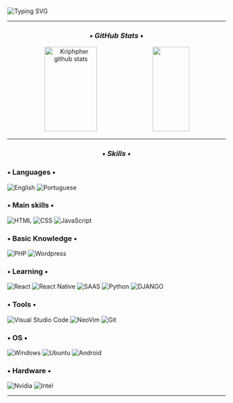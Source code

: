 <br>

![Typing SVG](https://readme-typing-svg.herokuapp.com/?color=fff&size=35&center=true&vCenter=true&width=1000&lines=Sup'+ya'll;I'm+just+a+guy+who's+tryin'+to+learn+new+things;Be+Welcomed!)

<div align="center">
  <hr>
  <h3><i>• GitHub Stats •</i></h3>
  <img width="49%" height="195px" src="https://github-readme-stats.vercel.app/api?username=kriphpher&show_icons=false&count_private=true&hide_border=true&title_color=FFF&text_color=FFF&bg_color=0A0C10" alt="Kriphpher github stats" /> 
  <img width="41%" height="195px" src="https://github-readme-stats.vercel.app/api/top-langs/?username=kriphpher&layout=compact&hide_border=true&title_color=fff&text_color=fff&bg_color=0A0C10" />
</div>
<hr>
<h3 align="center"><i>• Skills •</i></h3>

### <h3>• Languages •</h3>
  ![English](https://img.shields.io/badge/-ENGLISH-000)
  ![Portuguese](https://img.shields.io/badge/%20-PORTUGUESE-000)
### <h3>• Main skills •</h3>
  ![HTML](https://img.shields.io/badge/HTML5-000?style=for-the-badge&logo=html5&logoColor=fff)
  ![CSS](https://img.shields.io/badge/CSS3-000?style=for-the-badge&logo=css3&logoColor=fff)
  ![JavaScript](https://img.shields.io/badge/JavaScript-000?style=for-the-badge&logo=javascript&logoColor=fff)
### <h3>• Basic Knowledge •</h3>
  ![PHP](https://img.shields.io/badge/PHP-000?style=for-the-badge&logo=php&logoColor=fff)
  ![Wordpress](https://img.shields.io/badge/Wordpress-000?style=for-the-badge&logo=wordpress&logoColor=fff)
### <h3>• Learning •</h3>
  ![React](https://img.shields.io/badge/React-000?style=for-the-badge&logo=react&logoColor=fff)
  ![React Native](https://img.shields.io/badge/React_Native-000?style=for-the-badge&logo=react&logoColor=fff)
  ![SAAS](https://img.shields.io/badge/Sass-000?style=for-the-badge&logo=sass&logoColor=fff)
  ![Python](https://img.shields.io/badge/Python-000?style=for-the-badge&logo=python&logoColor=fff)
  ![DJANGO](https://img.shields.io/badge/Django-000?style=for-the-badge&logo=django&logoColor=fff)
### <h3>• Tools •</h3>
  ![Visual Studio Code](https://img.shields.io/badge/Visual_Studio_Code-000?style=for-the-badge&logo=visual%20studio%20code&logoColor=fff)
  ![NeoVim](https://img.shields.io/badge/NeoVim-000.svg?&style=for-the-badge&logo=neovim&logoColor=white)
  ![Git](https://img.shields.io/badge/GIT-000?style=for-the-badge&logo=git&logoColor=fff)
### <h3>• OS •</h3>
  ![Windows](https://img.shields.io/badge/Windows-000?style=for-the-badge&logo=windows&logoColor=fff)
  ![Ubuntu](https://img.shields.io/badge/Ubuntu-000?style=for-the-badge&logo=ubuntu&logoColor=fff)
  ![Android](https://img.shields.io/badge/Android-000?style=for-the-badge&logo=android&logoColor=fff)
### <h3>• Hardware •</h3>
  ![Nvidia](https://img.shields.io/badge/NVIDIA-GTX1050-000?style=for-the-badge&logo=nvidia&logoColor=fff)
  ![Intel](https://img.shields.io/badge/Intel-Core_i5_8400-000?style=for-the-badge&logo=intel&logoColor=fff)
<hr>
<!--<details>
  <p align="center">
    <a href="https://github.com/kriphpher">
      <img src="http://github-profile-summary-cards.vercel.app/api/cards/profile-details?username=kriphpher&theme=transparent" />
    </a>
    <a href="https://github.com/kriphpher">
      <img src="https://github-readme-streak-stats.herokuapp.com/?user=kriphpher&hide_border=true&card_width=338&theme=transparent" />
    </a>
    <a href="https://github.com/kriphpher">
      <img src="http://github-profile-summary-cards.vercel.app/api/cards/stats?username=kriphpher&theme=transparent" />
    </a>
  </p>
</details>-->
<!--
- 🔭 I’m currently working on ...
- 🌱 I’m currently learning ...
- 👯 I’m looking to collaborate on ...
- 🤔 I’m looking for help with ...
- 💬 Ask me about ...
- 📫 How to reach me: ...
- 😄 Pronouns: ...
- ⚡ Fun fact: ...
-->
